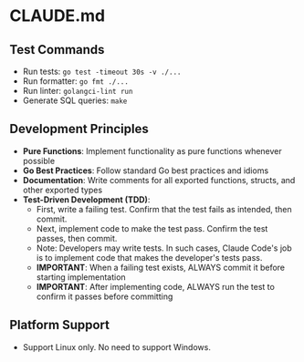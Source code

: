 # CLAUDE.md

## Test Commands

- Run tests: `go test -timeout 30s -v ./...`
- Run formatter: `go fmt ./...`
- Run linter: `golangci-lint run`
- Generate SQL queries: `make`

## Development Principles

- **Pure Functions**: Implement functionality as pure functions whenever possible
- **Go Best Practices**: Follow standard Go best practices and idioms
- **Documentation**: Write comments for all exported functions, structs, and other exported types
- **Test-Driven Development (TDD)**:
  - First, write a failing test. Confirm that the test fails as intended, then commit.
  - Next, implement code to make the test pass. Confirm the test passes, then commit.
  - Note: Developers may write tests. In such cases, Claude Code's job is to implement code that makes the developer's tests pass.
  - **IMPORTANT**: When a failing test exists, ALWAYS commit it before starting implementation
  - **IMPORTANT**: After implementing code, ALWAYS run the test to confirm it passes before committing

## Platform Support

- Support Linux only. No need to support Windows.
